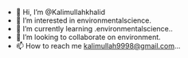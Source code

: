 - 👋 Hi, I’m @Kalimullahkhalid
- 👀 I’m interested in environmentalscience.
- 🌱 I’m currently learning .environmentalscience..
- 💞️ I’m looking to collaborate on environment.
- 📫 How to reach me kalimullah9998@gmail.com...

<!---
Kalimullahkhalid/Kalimullahkhalid is a ✨ special ✨ repository because its `README.md` (this file) appears on your GitHub profile.
You can click the Preview link to take a look at your changes.
--->
